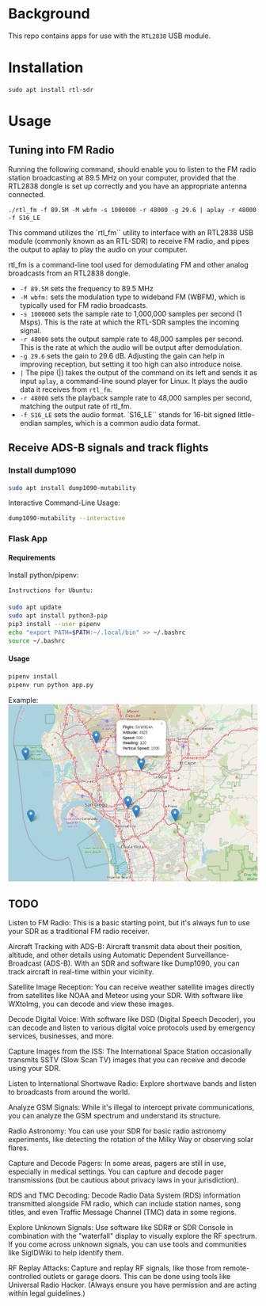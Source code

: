 # Background

This repo contains apps for use with the `RTL2838` USB module.

# Installation

```
sudo apt install rtl-sdr
```

# Usage

## Tuning into FM Radio

Running the following command, should enable you to listen to the FM radio station broadcasting at 89.5 MHz on your computer, provided that the RTL2838 dongle is set up correctly and you have an appropriate antenna connected.

```
./rtl_fm -f 89.5M -M wbfm -s 1000000 -r 48000 -g 29.6 | aplay -r 48000 -f S16_LE
```

This command utilizes the `rtl_fm`` utility to interface with an RTL2838 USB module (commonly known as an RTL-SDR) to receive FM radio, and pipes the output to aplay to play the audio on your computer.

rtl_fm is a command-line tool used for demodulating FM and other analog broadcasts from an RTL2838 dongle.

- `-f 89.5M` sets the frequency to 89.5 MHz
- `-M wbfm:` sets the modulation type to wideband FM (WBFM), which is typically used for FM radio broadcasts.
- `-s 1000000` sets the sample rate to 1,000,000 samples per second (1 Msps). This is the rate at which the RTL-SDR samples the incoming signal.
- `-r 48000` sets the output sample rate to 48,000 samples per second. This is the rate at which the audio will be output after demodulation.
- `-g 29.6` sets the gain to 29.6 dB. Adjusting the gain can help in improving reception, but setting it too high can also introduce noise.
- `|` The pipe (|) takes the output of the command on its left and sends it as input `aplay`, a command-line sound player for Linux. It plays the audio data it receives from `rtl_fm`.
- `-r 48000` sets the playback sample rate to 48,000 samples per second, matching the output rate of rtl_fm.
- `-f S16_LE` sets the audio format. `S16_LE`` stands for 16-bit signed little-endian samples, which is a common audio data format.


## Receive ADS-B signals and track flights

### Install dump1090

```bash
sudo apt install dump1090-mutability
```

Interactive Command-Line Usage:

```bash
dump1090-mutability --interactive
```

### Flask App

#### Requirements

Install python/pipenv:

```bash
Instructions for Ubuntu:

sudo apt update
sudo apt install python3-pip
pip3 install --user pipenv
echo "export PATH=$PATH:~/.local/bin" >> ~/.bashrc
source ~/.bashrc
```

#### Usage

```bash
pipenv install
pipenv run python app.py
```

Example:
![map](https://github.com/anthonyrussano/SDR_RTL2838/blob/a130223834111fff5ccb2b0b1d882b72d28f7ba0/Screenshot%20from%202023-08-06%2023-02-36.png)

## TODO

Listen to FM Radio: This is a basic starting point, but it's always fun to use your SDR as a traditional FM radio receiver.

Aircraft Tracking with ADS-B: Aircraft transmit data about their position, altitude, and other details using Automatic Dependent Surveillance-Broadcast (ADS-B). With an SDR and software like Dump1090, you can track aircraft in real-time within your vicinity.

Satellite Image Reception: You can receive weather satellite images directly from satellites like NOAA and Meteor using your SDR. With software like WXtoImg, you can decode and view these images.

Decode Digital Voice: With software like DSD (Digital Speech Decoder), you can decode and listen to various digital voice protocols used by emergency services, businesses, and more.

Capture Images from the ISS: The International Space Station occasionally transmits SSTV (Slow Scan TV) images that you can receive and decode using your SDR.

Listen to International Shortwave Radio: Explore shortwave bands and listen to broadcasts from around the world.

Analyze GSM Signals: While it's illegal to intercept private communications, you can analyze the GSM spectrum and understand its structure.

Radio Astronomy: You can use your SDR for basic radio astronomy experiments, like detecting the rotation of the Milky Way or observing solar flares.

Capture and Decode Pagers: In some areas, pagers are still in use, especially in medical settings. You can capture and decode pager transmissions (but be cautious about privacy laws in your jurisdiction).

RDS and TMC Decoding: Decode Radio Data System (RDS) information transmitted alongside FM radio, which can include station names, song titles, and even Traffic Message Channel (TMC) data in some regions.

Explore Unknown Signals: Use software like SDR# or SDR Console in combination with the "waterfall" display to visually explore the RF spectrum. If you come across unknown signals, you can use tools and communities like SigIDWiki to help identify them.

RF Replay Attacks: Capture and replay RF signals, like those from remote-controlled outlets or garage doors. This can be done using tools like Universal Radio Hacker. (Always ensure you have permission and are acting within legal guidelines.)

